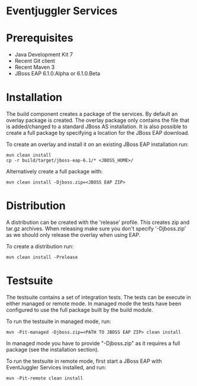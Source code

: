Eventjuggler Services
=====================


Prerequisites
=============

- Java Development Kit 7
- Recent Git client
- Recent Maven 3
- JBoss EAP 6.1.0.Alpha or 6.1.0.Beta


Installation
============

The build component creates a package of the services. By default an overlay package is created. The overlay package only contains
the file that is added/changed to a standard JBoss AS installation. It is also possible to create a full package by specifying a
location for the JBoss EAP download.

To create an overlay and install it on an existing JBoss EAP installation run:

    mvn clean install
    cp -r build/target/jboss-eap-6.1/* <JBOSS_HOME>/

Alternatively create a full package with:

    mvn clean install -Djboss.zip=<JBOSS EAP ZIP>


Distribution
============

A distribution can be created with the 'release' profile. This creates zip and tar.gz archives. When releasing make sure you don't
specify '-Djboss.zip' as we should only release the overlay when using EAP.

To create a distribution run:

    mvn clean install -Prelease


Testsuite
=========

The testsuite contains a set of integration tests. The tests can be execute in either managed or remote mode. In managed mode the
tests have been configured to use the full package built by the build module.

To run the testsuite in managed mode, run:

    mvn -Pit-managed -Djboss.zip=<PATH TO JBOSS EAP ZIP> clean install

In managed mode you have to provide "-Djboss.zip" as it requires a full package (see the installation section).

To run the testsuite in remote mode, first start a JBoss EAP with EventJuggler Services installed, and run:

    mvn -Pit-remote clean install

